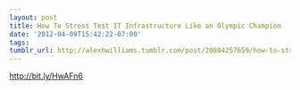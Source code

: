 ```yaml
---
layout: post
title: How To Stress Test IT Infrastructure Like an Olympic Champion
date: '2012-04-09T15:42:22-07:00'
tags: 
tumblr_url: http://alexhwilliams.tumblr.com/post/20804257659/how-to-stress-test-it-infrastructure-like-an-olympic
---
```

<p><a href="http://bit.ly/HwAFn6">http://bit.ly/HwAFn6</a></p>

